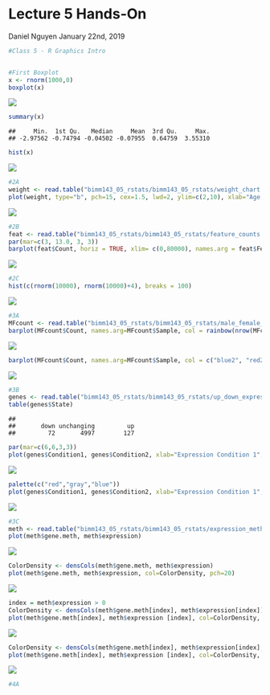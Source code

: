 Lecture 5 Hands-On
================
Daniel Nguyen
January 22nd, 2019

``` r
#Class 5 - R Graphics Intro


#First Boxplot
x <- rnorm(1000,0)
boxplot(x)
```

![](Classs_5_files/figure-markdown_github/unnamed-chunk-1-1.png)

``` r
summary(x)
```

    ##     Min.  1st Qu.   Median     Mean  3rd Qu.     Max. 
    ## -2.97562 -0.74794 -0.04502 -0.07955  0.64759  3.55310

``` r
hist(x)
```

![](Classs_5_files/figure-markdown_github/unnamed-chunk-1-2.png)

``` r
#2A
weight <- read.table("bimm143_05_rstats/bimm143_05_rstats/weight_chart.txt", header = TRUE, sep = "")
plot(weight, type="b", pch=15, cex=1.5, lwd=2, ylim=c(2,10), xlab="Age (months)", ylab="Weight (kg)", main="Baby weight with age")
```

![](Classs_5_files/figure-markdown_github/unnamed-chunk-1-3.png)

``` r
#2B
feat <- read.table("bimm143_05_rstats/bimm143_05_rstats/feature_counts.txt", header = TRUE, sep="\t")
par(mar=c(3, 13.0, 3, 3))
barplot(feat$Count, horiz = TRUE, xlim= c(0,80000), names.arg = feat$Feature, main="Number of features in the ouse GRCm38 genome", las=1)
```

![](Classs_5_files/figure-markdown_github/unnamed-chunk-1-4.png)

``` r
#2C
hist(c(rnorm(10000), rnorm(10000)+4), breaks = 100)
```

![](Classs_5_files/figure-markdown_github/unnamed-chunk-1-5.png)

``` r
#3A
MFcount <- read.table("bimm143_05_rstats/bimm143_05_rstats/male_female_counts.txt", header = TRUE, sep = "\t")
barplot(MFcount$Count, names.arg=MFcount$Sample, col = rainbow(nrow(MFcount)))
```

![](Classs_5_files/figure-markdown_github/unnamed-chunk-1-6.png)

``` r
barplot(MFcount$Count, names.arg=MFcount$Sample, col = c("blue2", "red2"))
```

![](Classs_5_files/figure-markdown_github/unnamed-chunk-1-7.png)

``` r
#3B
genes <- read.table("bimm143_05_rstats/bimm143_05_rstats/up_down_expression.txt", header = TRUE, sep = "\t")
table(genes$State)
```

    ## 
    ##       down unchanging         up 
    ##         72       4997        127

``` r
par(mar=c(6,6,3,3))
plot(genes$Condition1, genes$Condition2, xlab="Expression Condition 1", ylab="Expression Condition 2", col=genes$State)
```

![](Classs_5_files/figure-markdown_github/unnamed-chunk-1-8.png)

``` r
palette(c("red","gray","blue"))
plot(genes$Condition1, genes$Condition2, xlab="Expression Condition 1", ylab="Expression Condition 2", col=genes$State)
```

![](Classs_5_files/figure-markdown_github/unnamed-chunk-1-9.png)

``` r
#3C
meth <- read.table("bimm143_05_rstats/bimm143_05_rstats/expression_methylation.txt", header = TRUE, sep="\t")
plot(meth$gene.meth, meth$expression)
```

![](Classs_5_files/figure-markdown_github/unnamed-chunk-1-10.png)

``` r
ColorDensity <- densCols(meth$gene.meth, meth$expression)
plot(meth$gene.meth, meth$expression, col=ColorDensity, pch=20)
```

![](Classs_5_files/figure-markdown_github/unnamed-chunk-1-11.png)

``` r
index = meth$expression > 0
ColorDensity <- densCols(meth$gene.meth[index], meth$expression[index])
plot(meth$gene.meth[index], meth$expression [index], col=ColorDensity, pch=20)
```

![](Classs_5_files/figure-markdown_github/unnamed-chunk-1-12.png)

``` r
ColorDensity <- densCols(meth$gene.meth[index], meth$expression[index], colramp=colorRampPalette(c("blue", "green","red","yellow")))
plot(meth$gene.meth[index], meth$expression [index], col=ColorDensity, pch=20)
```

![](Classs_5_files/figure-markdown_github/unnamed-chunk-1-13.png)

``` r
#4A
```
